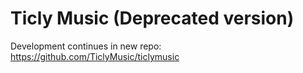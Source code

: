 # Ticly Music (Deprecated version)
Development continues in new repo: https://github.com/TiclyMusic/ticlymusic
